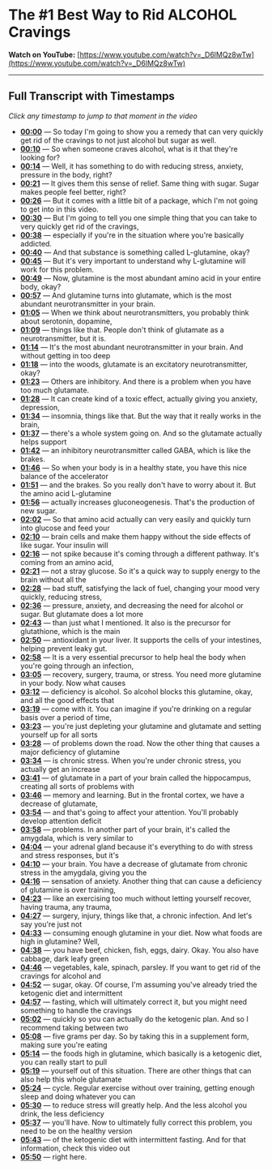 # The #1 Best Way to Rid ALCOHOL Cravings

**Watch on YouTube:** [https://www.youtube.com/watch?v=_D6lMQz8wTw](https://www.youtube.com/watch?v=_D6lMQz8wTw)

---

## Full Transcript with Timestamps

*Click any timestamp to jump to that moment in the video*

- **[00:00](https://www.youtube.com/watch?v=_D6lMQz8wTw&t=0s)** — So today I'm going to show you a remedy that can very quickly get rid of the cravings to not just alcohol but sugar as well.
- **[00:10](https://www.youtube.com/watch?v=_D6lMQz8wTw&t=10s)** — So when someone craves alcohol, what is it that they're looking for?
- **[00:14](https://www.youtube.com/watch?v=_D6lMQz8wTw&t=14s)** — Well, it has something to do with reducing stress, anxiety, pressure in the body, right?
- **[00:21](https://www.youtube.com/watch?v=_D6lMQz8wTw&t=21s)** — It gives them this sense of relief. Same thing with sugar. Sugar makes people feel better, right?
- **[00:26](https://www.youtube.com/watch?v=_D6lMQz8wTw&t=26s)** — But it comes with a little bit of a package, which I'm not going to get into in this video.
- **[00:30](https://www.youtube.com/watch?v=_D6lMQz8wTw&t=30s)** — But I'm going to tell you one simple thing that you can take to very quickly get rid of the cravings,
- **[00:38](https://www.youtube.com/watch?v=_D6lMQz8wTw&t=38s)** — especially if you're in the situation where you're basically addicted.
- **[00:40](https://www.youtube.com/watch?v=_D6lMQz8wTw&t=40s)** — And that substance is something called L-glutamine, okay?
- **[00:45](https://www.youtube.com/watch?v=_D6lMQz8wTw&t=45s)** — But it's very important to understand why L-glutamine will work for this problem.
- **[00:49](https://www.youtube.com/watch?v=_D6lMQz8wTw&t=49s)** — Now, glutamine is the most abundant amino acid in your entire body, okay?
- **[00:57](https://www.youtube.com/watch?v=_D6lMQz8wTw&t=57s)** — And glutamine turns into glutamate, which is the most abundant neurotransmitter in your brain.
- **[01:05](https://www.youtube.com/watch?v=_D6lMQz8wTw&t=65s)** — When we think about neurotransmitters, you probably think about serotonin, dopamine,
- **[01:09](https://www.youtube.com/watch?v=_D6lMQz8wTw&t=69s)** — things like that. People don't think of glutamate as a neurotransmitter, but it is.
- **[01:14](https://www.youtube.com/watch?v=_D6lMQz8wTw&t=74s)** — It's the most abundant neurotransmitter in your brain. And without getting in too deep
- **[01:18](https://www.youtube.com/watch?v=_D6lMQz8wTw&t=78s)** — into the woods, glutamate is an excitatory neurotransmitter, okay?
- **[01:23](https://www.youtube.com/watch?v=_D6lMQz8wTw&t=83s)** — Others are inhibitory. And there is a problem when you have too much glutamate.
- **[01:28](https://www.youtube.com/watch?v=_D6lMQz8wTw&t=88s)** — It can create kind of a toxic effect, actually giving you anxiety, depression,
- **[01:34](https://www.youtube.com/watch?v=_D6lMQz8wTw&t=94s)** — insomnia, things like that. But the way that it really works in the brain,
- **[01:37](https://www.youtube.com/watch?v=_D6lMQz8wTw&t=97s)** — there's a whole system going on. And so the glutamate actually helps support
- **[01:42](https://www.youtube.com/watch?v=_D6lMQz8wTw&t=102s)** — an inhibitory neurotransmitter called GABA, which is like the brakes.
- **[01:46](https://www.youtube.com/watch?v=_D6lMQz8wTw&t=106s)** — So when your body is in a healthy state, you have this nice balance of the accelerator
- **[01:51](https://www.youtube.com/watch?v=_D6lMQz8wTw&t=111s)** — and the brakes. So you really don't have to worry about it. But the amino acid L-glutamine
- **[01:56](https://www.youtube.com/watch?v=_D6lMQz8wTw&t=116s)** — actually increases gluconeogenesis. That's the production of new sugar.
- **[02:02](https://www.youtube.com/watch?v=_D6lMQz8wTw&t=122s)** — So that amino acid actually can very easily and quickly turn into glucose and feed your
- **[02:10](https://www.youtube.com/watch?v=_D6lMQz8wTw&t=130s)** — brain cells and make them happy without the side effects of like sugar. Your insulin will
- **[02:16](https://www.youtube.com/watch?v=_D6lMQz8wTw&t=136s)** — not spike because it's coming through a different pathway. It's coming from an amino acid,
- **[02:21](https://www.youtube.com/watch?v=_D6lMQz8wTw&t=141s)** — not a stray glucose. So it's a quick way to supply energy to the brain without all the
- **[02:28](https://www.youtube.com/watch?v=_D6lMQz8wTw&t=148s)** — bad stuff, satisfying the lack of fuel, changing your mood very quickly, reducing stress,
- **[02:36](https://www.youtube.com/watch?v=_D6lMQz8wTw&t=156s)** — pressure, anxiety, and decreasing the need for alcohol or sugar. But glutamate does a lot more
- **[02:43](https://www.youtube.com/watch?v=_D6lMQz8wTw&t=163s)** — than just what I mentioned. It also is the precursor for glutathione, which is the main
- **[02:50](https://www.youtube.com/watch?v=_D6lMQz8wTw&t=170s)** — antioxidant in your liver. It supports the cells of your intestines, helping prevent leaky gut.
- **[02:58](https://www.youtube.com/watch?v=_D6lMQz8wTw&t=178s)** — It is a very essential precursor to help heal the body when you're going through an infection,
- **[03:05](https://www.youtube.com/watch?v=_D6lMQz8wTw&t=185s)** — recovery, surgery, trauma, or stress. You need more glutamine in your body. Now what causes
- **[03:12](https://www.youtube.com/watch?v=_D6lMQz8wTw&t=192s)** — deficiency is alcohol. So alcohol blocks this glutamine, okay, and all the good effects that
- **[03:19](https://www.youtube.com/watch?v=_D6lMQz8wTw&t=199s)** — come with it. You can imagine if you're drinking on a regular basis over a period of time,
- **[03:23](https://www.youtube.com/watch?v=_D6lMQz8wTw&t=203s)** — you're just depleting your glutamine and glutamate and setting yourself up for all sorts
- **[03:28](https://www.youtube.com/watch?v=_D6lMQz8wTw&t=208s)** — of problems down the road. Now the other thing that causes a major deficiency of glutamine
- **[03:34](https://www.youtube.com/watch?v=_D6lMQz8wTw&t=214s)** — is chronic stress. When you're under chronic stress, you actually get an increase
- **[03:41](https://www.youtube.com/watch?v=_D6lMQz8wTw&t=221s)** — of glutamate in a part of your brain called the hippocampus, creating all sorts of problems with
- **[03:46](https://www.youtube.com/watch?v=_D6lMQz8wTw&t=226s)** — memory and learning. But in the frontal cortex, we have a decrease of glutamate,
- **[03:54](https://www.youtube.com/watch?v=_D6lMQz8wTw&t=234s)** — and that's going to affect your attention. You'll probably develop attention deficit
- **[03:58](https://www.youtube.com/watch?v=_D6lMQz8wTw&t=238s)** — problems. In another part of your brain, it's called the amygdala, which is very similar to
- **[04:04](https://www.youtube.com/watch?v=_D6lMQz8wTw&t=244s)** — your adrenal gland because it's everything to do with stress and stress responses, but it's
- **[04:10](https://www.youtube.com/watch?v=_D6lMQz8wTw&t=250s)** — your brain. You have a decrease of glutamate from chronic stress in the amygdala, giving you the
- **[04:16](https://www.youtube.com/watch?v=_D6lMQz8wTw&t=256s)** — sensation of anxiety. Another thing that can cause a deficiency of glutamine is over training,
- **[04:23](https://www.youtube.com/watch?v=_D6lMQz8wTw&t=263s)** — like an exercising too much without letting yourself recover, having trauma, any trauma,
- **[04:27](https://www.youtube.com/watch?v=_D6lMQz8wTw&t=267s)** — surgery, injury, things like that, a chronic infection. And let's say you're just not
- **[04:33](https://www.youtube.com/watch?v=_D6lMQz8wTw&t=273s)** — consuming enough glutamine in your diet. Now what foods are high in glutamine? Well,
- **[04:38](https://www.youtube.com/watch?v=_D6lMQz8wTw&t=278s)** — you have beef, chicken, fish, eggs, dairy. Okay. You also have cabbage, dark leafy green
- **[04:46](https://www.youtube.com/watch?v=_D6lMQz8wTw&t=286s)** — vegetables, kale, spinach, parsley. If you want to get rid of the cravings for alcohol and
- **[04:52](https://www.youtube.com/watch?v=_D6lMQz8wTw&t=292s)** — sugar, okay. Of course, I'm assuming you've already tried the ketogenic diet and intermittent
- **[04:57](https://www.youtube.com/watch?v=_D6lMQz8wTw&t=297s)** — fasting, which will ultimately correct it, but you might need something to handle the cravings
- **[05:02](https://www.youtube.com/watch?v=_D6lMQz8wTw&t=302s)** — quickly so you can actually do the ketogenic plan. And so I recommend taking between two
- **[05:08](https://www.youtube.com/watch?v=_D6lMQz8wTw&t=308s)** — five grams per day. So by taking this in a supplement form, making sure you're eating
- **[05:14](https://www.youtube.com/watch?v=_D6lMQz8wTw&t=314s)** — the foods high in glutamine, which basically is a ketogenic diet, you can really start to pull
- **[05:19](https://www.youtube.com/watch?v=_D6lMQz8wTw&t=319s)** — yourself out of this situation. There are other things that can also help this whole glutamate
- **[05:24](https://www.youtube.com/watch?v=_D6lMQz8wTw&t=324s)** — cycle. Regular exercise without over training, getting enough sleep and doing whatever you can
- **[05:30](https://www.youtube.com/watch?v=_D6lMQz8wTw&t=330s)** — to reduce stress will greatly help. And the less alcohol you drink, the less deficiency
- **[05:37](https://www.youtube.com/watch?v=_D6lMQz8wTw&t=337s)** — you'll have. Now to ultimately fully correct this problem, you need to be on the healthy version
- **[05:43](https://www.youtube.com/watch?v=_D6lMQz8wTw&t=343s)** — of the ketogenic diet with intermittent fasting. And for that information, check this video out
- **[05:50](https://www.youtube.com/watch?v=_D6lMQz8wTw&t=350s)** — right here.
